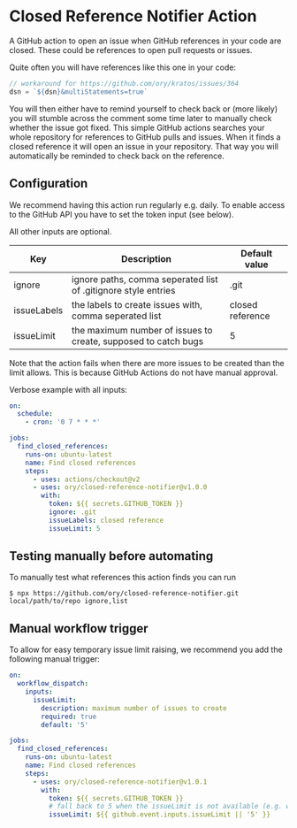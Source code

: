 # Closed Reference Notifier Action

A GitHub action to open an issue when GitHub references in your code are closed.
These could be references to open pull requests or issues.

Quite often you will have references like this one in your code:

```js
// workaround for https://github.com/ory/kratos/issues/364
dsn = `${dsn}&multiStatements=true`
```

You will then either have to remind yourself to check back
or (more likely) you will stumble across the comment some time later to manually
check whether the issue got fixed.
This simple GitHub actions searches your whole repository for references to GitHub pulls and issues.
When it finds a closed reference it will open an issue in your repository.
That way you will automatically be reminded to check back on the reference.

## Configuration

We recommend having this action run regularly e.g. daily. To enable access to the GitHub API
you have to set the token input (see below).

All other inputs are optional.

| Key         | Description                                                    | Default value    |
| ----------- | -------------------------------------------------------------- | ---------------- |
| ignore      | ignore paths, comma seperated list of .gitignore style entries | .git             |
| issueLabels | the labels to create issues with, comma seperated list         | closed reference |
| issueLimit  | the maximum number of issues to create, supposed to catch bugs | 5                |

Note that the action fails when there are more issues to be created than the limit allows. This is because GitHub Actions
do not have manual approval.

Verbose example with all inputs:

```yaml
on:
  schedule:
    - cron: '0 7 * * *'

jobs:
  find_closed_references:
    runs-on: ubuntu-latest
    name: Find closed references
    steps:
      - uses: actions/checkout@v2
      - uses: ory/closed-reference-notifier@v1.0.0
        with:
          token: ${{ secrets.GITHUB_TOKEN }}
          ignore: .git
          issueLabels: closed reference
          issueLimit: 5
```

## Testing manually before automating

To manually test what references this action finds you can run

<!-- update when published to npm https://github.com/ory/closed-reference-notifier/issues/13 -->

```
$ npx https://github.com/ory/closed-reference-notifier.git local/path/to/repo ignore,list
```

## Manual workflow trigger

To allow for easy temporary issue limit raising, we recommend you add the following manual trigger:

```yaml
on:
  workflow_dispatch:
    inputs:
      issueLimit:
        description: maximum number of issues to create
        required: true
        default: '5'

jobs:
  find_closed_references:
    runs-on: ubuntu-latest
    name: Find closed references
    steps:
      - uses: ory/closed-reference-notifier@v1.0.1
        with:
          token: ${{ secrets.GITHUB_TOKEN }}
          # fall back to 5 when the issueLimit is not available (e.g. with a scheduled event)
          issueLimit: ${{ github.event.inputs.issueLimit || '5' }}
```
